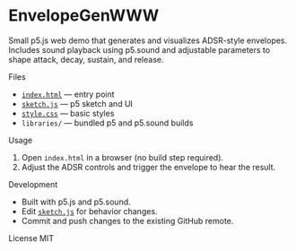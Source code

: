 # EnvelopeGenWWW

Small p5.js web demo that generates and visualizes ADSR-style envelopes.  
Includes sound playback using p5.sound and adjustable parameters to shape attack, decay, sustain, and release.

Files
- [`index.html`](index.html:1) — entry point
- [`sketch.js`](sketch.js:1) — p5 sketch and UI
- [`style.css`](style.css:1) — basic styles
- `libraries/` — bundled p5 and p5.sound builds

Usage
1. Open `index.html` in a browser (no build step required).
2. Adjust the ADSR controls and trigger the envelope to hear the result.

Development
- Built with p5.js and p5.sound.
- Edit [`sketch.js`](sketch.js:1) for behavior changes.
- Commit and push changes to the existing GitHub remote.

License
MIT